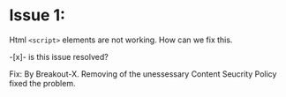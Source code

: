 # Issue 1:

Html ```<script>``` elements are not working. How can we fix this.

-[x]- is this issue resolved?

Fix: By Breakout-X. Removing of the unessessary Content Seucrity Policy fixed the problem.